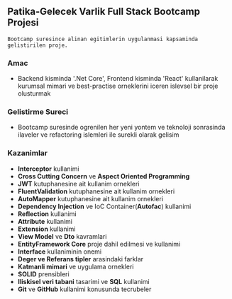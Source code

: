 ## Patika-Gelecek Varlik Full Stack Bootcamp Projesi
	Bootcamp suresince alinan egitimlerin uygulanmasi kapsaminda gelistirilen proje.

### Amac
- Backend kisminda '.Net Core', Frontend kisminda 'React' kullanilarak kurumsal mimari ve best-practise orneklerini iceren islevsel bir proje olusturmak

### Gelistirme Sureci
- Bootcamp suresinde ogrenilen her yeni yontem ve teknoloji sonrasinda ilaveler ve refactoring islemleri ile surekli olarak gelisim

### Kazanimlar
- **Interceptor** kullanimi
- **Cross Cutting Concern** ve **Aspect Oriented Programming**
- **JWT** kutuphanesine ait kullanim ornekleri
- **FluentValidation** kutuphanesine ait kullanim ornekleri
- **AutoMapper** kutuphanesine ait kullanim ornekleri
- **Dependency Injection** ve IoC Container(**Autofac**) kullanimi
- **Reflection** kullanimi
- **Attribute** kullanimi
- **Extension** kullanimi
- **View Model** ve **Dto** kavramlari
- **EntityFramework Core** proje dahil edilmesi ve kullanimi
- **Interface** kullaniminin onemi
- **Deger ve Referans tipler** arasindaki farklar
- **Katmanli mimari** ve uygulama ornekleri
- **SOLID** prensibleri
- **Iliskisel veri tabani** tasarimi ve **SQL** kullanimi
- **Git** ve **GitHub** kullanimi konusunda tecrubeler

















 